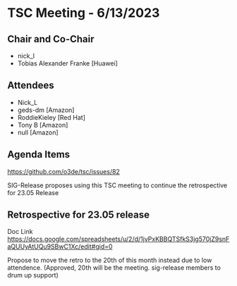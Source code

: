# TSC Meeting - 6/13/2023

## Chair and Co-Chair
* nick_l
* Tobias Alexander Franke [Huawei]

## Attendees
* Nick_L 
* geds-dm [Amazon]
* RoddieKieley [Red Hat]
* Tony B [Amazon]
* null [Amazon]

## Agenda Items
https://github.com/o3de/tsc/issues/82

SIG-Release proposes using this TSC meeting to continue the retrospective for 23.05 Release
## Retrospective for 23.05 release
Doc Link
https://docs.google.com/spreadsheets/u/2/d/1jvPxKBBQTSfkS3jg570jZ9snFaQUUyAtUQu9SBwC1Xc/edit#gid=0

Propose to move the retro to the 20th of this month instead due to low attendence.
(Approved, 20th will be the meeting.  sig-release members to drum up support)


